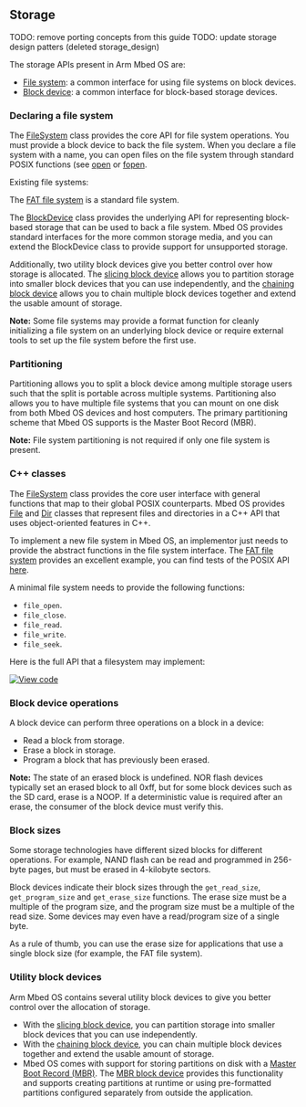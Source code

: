 ## Storage

TODO: remove porting concepts from this guide
TODO: update storage design patters (deleted storage_design)



The storage APIs present in Arm Mbed OS are:

* [File system](/docs/v5.4/reference/api-references.html#file-system): a common interface for using file systems on block devices.
* [Block device](/docs/v5.4/reference/api-references.html#block-devices): a common interface for block-based storage devices.

### Declaring a file system

The [FileSystem](https://github.com/ARMmbed/mbed-os/blob/master/features/filesystem/FileSystem.h) class provides the core API for file system operations. You must provide a block device to back the file system. When you declare a file system with a name, you can open files on the file system through standard POSIX functions (see [open](http://pubs.opengroup.org/onlinepubs/009695399/functions/open.html) or [fopen](http://pubs.opengroup.org/onlinepubs/9699919799/functions/fopen.html).

Existing file systems:

The [FAT file system](https://github.com/ARMmbed/mbed-os/tree/master/features/filesystem/fat) is a standard file system.

The [BlockDevice](https://github.com/ARMmbed/mbed-os/blob/master/features/filesystem/bd/BlockDevice.h) class provides the underlying API for representing block-based storage that can be used to back a file system. Mbed OS provides standard interfaces for the more common storage media, and you can extend the BlockDevice class to provide support for unsupported storage.

Additionally, two utility block devices give you better control over how storage is allocated. The [slicing block device](https://github.com/ARMmbed/mbed-os/blob/master/features/filesystem/bd/SlicingBlockDevice.h) allows you to partition storage into smaller block devices that you can use independently, and the [chaining block device](https://github.com/ARMmbed/mbed-os/blob/master/features/filesystem/bd/ChainingBlockDevice.h) allows you to chain multiple block devices together and extend the usable amount of storage.

<span class="notes">**Note:** Some file systems may provide a format function for cleanly initializing a file system on an underlying block device or require external tools to set up the file system before the first use.</span>

### Partitioning

Partitioning allows you to split a block device among multiple storage users such that the split is portable across multiple systems. Partitioning also allows you to have multiple file systems that you can mount on one disk from both Mbed OS devices and host computers. The primary partitioning scheme that Mbed OS supports is the Master Boot Record (MBR).

<span class="notes">**Note:** File system partitioning is not required if only one file system is present.</span>

### C++ classes

The [FileSystem](https://github.com/ARMmbed/mbed-os/blob/master/features/filesystem/FileSystem.h) class provides the core user interface with general functions that map to their global POSIX counterparts. Mbed OS provides [File](https://github.com/ARMmbed/mbed-os/blob/master/features/filesystem/File.h) and [Dir](https://github.com/ARMmbed/mbed-os/blob/master/features/filesystem/Dir.h) classes that represent files and directories in a C++ API that uses object-oriented features in C++.

To implement a new file system in Mbed OS, an implementor just needs to provide the abstract functions in the file system interface. The [FAT file system](https://github.com/ARMmbed/mbed-os/blob/master/features/filesystem/fat/FATFileSystem.cpp) provides an excellent example, you can find tests of the POSIX API [here](https://github.com/ARMmbed/sd-driver/tree/master/features/TESTS/filesystem).

A minimal file system needs to provide the following functions:

- `file_open`.
- `file_close`.
- `file_read`.
- `file_write`.
- `file_seek`.

Here is the full API that a filesystem may implement:

[![View code](https://www.mbed.com/embed/?type=library)](https://github.com/ARMmbed/mbed-os/blob/master/features/filesystem/FileSystem.h#L205)

### Block device operations

A block device can perform three operations on a block in a device:

- Read a block from storage.
- Erase a block in storage.
- Program a block that has previously been erased.

<span class="notes">**Note:** The state of an erased block is undefined. NOR flash devices typically set an erased block to all 0xff, but for some block devices such as the SD card, erase is a NOOP. If a deterministic value is required after an erase, the consumer of the block device must verify this.</span>

### Block sizes

Some storage technologies have different sized blocks for different operations. For example, NAND flash can be read and programmed in 256-byte pages, but must be erased in 4-kilobyte sectors.

Block devices indicate their block sizes through the `get_read_size`, `get_program_size` and `get_erase_size` functions. The erase size must be a multiple of the program size, and the program size must be a multiple of the read size. Some devices may even have a read/program size of a single byte.

As a rule of thumb, you can use the erase size for applications that use a single block size (for example, the FAT file system).

### Utility block devices

Arm Mbed OS contains several utility block devices to give you better control over the allocation of storage.

- With the [slicing block device](https://github.com/ARMmbed/mbed-os/blob/master/features/filesystem/bd/SlicingBlockDevice.h), you can partition storage into smaller block devices that you can use independently.
- With the [chaining block device](https://github.com/ARMmbed/mbed-os/blob/master/features/filesystem/bd/ChainingBlockDevice.h), you can chain multiple block devices together and extend the usable amount of storage.
- Mbed OS comes with support for storing partitions on disk with a [Master Boot Record (MBR)](https://en.wikipedia.org/wiki/Master_boot_record). The [MBR block device](https://github.com/ARMmbed/mbed-os/blob/master/features/filesystem/bd/MBRBlockDevice.h) provides this functionality and supports creating partitions at runtime or using pre-formatted partitions configured separately from outside the application.
